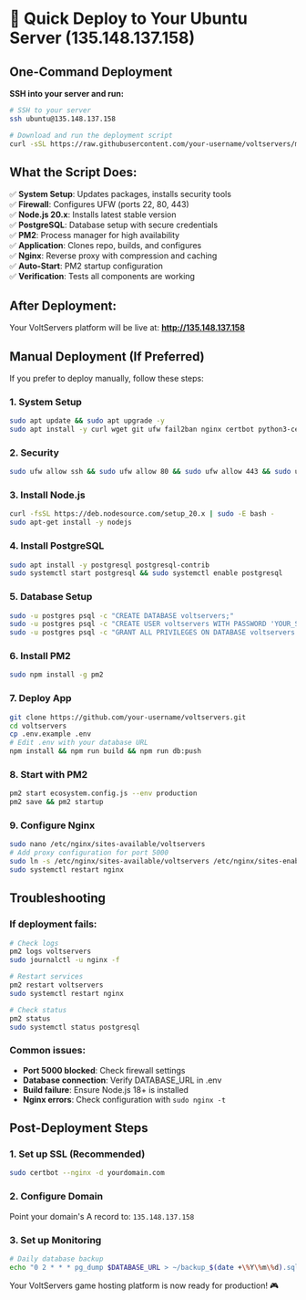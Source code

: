 # 🚀 Quick Deploy to Your Ubuntu Server (135.148.137.158)

## One-Command Deployment

**SSH into your server and run:**

```bash
# SSH to your server
ssh ubuntu@135.148.137.158

# Download and run the deployment script
curl -sSL https://raw.githubusercontent.com/your-username/voltservers/main/deploy-to-server.sh | bash
```

## What the Script Does:

✅ **System Setup**: Updates packages, installs security tools  
✅ **Firewall**: Configures UFW (ports 22, 80, 443)  
✅ **Node.js 20.x**: Installs latest stable version  
✅ **PostgreSQL**: Database setup with secure credentials  
✅ **PM2**: Process manager for high availability  
✅ **Application**: Clones repo, builds, and configures  
✅ **Nginx**: Reverse proxy with compression and caching  
✅ **Auto-Start**: PM2 startup configuration  
✅ **Verification**: Tests all components are working  

## After Deployment:

Your VoltServers platform will be live at:
**http://135.148.137.158**

## Manual Deployment (If Preferred)

If you prefer to deploy manually, follow these steps:

### 1. System Setup
```bash
sudo apt update && sudo apt upgrade -y
sudo apt install -y curl wget git ufw fail2ban nginx certbot python3-certbot-nginx
```

### 2. Security
```bash
sudo ufw allow ssh && sudo ufw allow 80 && sudo ufw allow 443 && sudo ufw --force enable
```

### 3. Install Node.js
```bash
curl -fsSL https://deb.nodesource.com/setup_20.x | sudo -E bash -
sudo apt-get install -y nodejs
```

### 4. Install PostgreSQL
```bash
sudo apt install -y postgresql postgresql-contrib
sudo systemctl start postgresql && sudo systemctl enable postgresql
```

### 5. Database Setup
```bash
sudo -u postgres psql -c "CREATE DATABASE voltservers;"
sudo -u postgres psql -c "CREATE USER voltservers WITH PASSWORD 'YOUR_SECURE_PASSWORD';"
sudo -u postgres psql -c "GRANT ALL PRIVILEGES ON DATABASE voltservers TO voltservers;"
```

### 6. Install PM2
```bash
sudo npm install -g pm2
```

### 7. Deploy App
```bash
git clone https://github.com/your-username/voltservers.git
cd voltservers
cp .env.example .env
# Edit .env with your database URL
npm install && npm run build && npm run db:push
```

### 8. Start with PM2
```bash
pm2 start ecosystem.config.js --env production
pm2 save && pm2 startup
```

### 9. Configure Nginx
```bash
sudo nano /etc/nginx/sites-available/voltservers
# Add proxy configuration for port 5000
sudo ln -s /etc/nginx/sites-available/voltservers /etc/nginx/sites-enabled/
sudo systemctl restart nginx
```

## Troubleshooting

### If deployment fails:
```bash
# Check logs
pm2 logs voltservers
sudo journalctl -u nginx -f

# Restart services
pm2 restart voltservers
sudo systemctl restart nginx

# Check status
pm2 status
sudo systemctl status postgresql
```

### Common issues:
- **Port 5000 blocked**: Check firewall settings
- **Database connection**: Verify DATABASE_URL in .env  
- **Build failure**: Ensure Node.js 18+ is installed
- **Nginx errors**: Check configuration with `sudo nginx -t`

## Post-Deployment Steps

### 1. Set up SSL (Recommended)
```bash
sudo certbot --nginx -d yourdomain.com
```

### 2. Configure Domain
Point your domain's A record to: `135.148.137.158`

### 3. Set up Monitoring
```bash
# Daily database backup
echo "0 2 * * * pg_dump $DATABASE_URL > ~/backup_$(date +\%Y\%m\%d).sql" | crontab -
```

Your VoltServers game hosting platform is now ready for production! 🎮